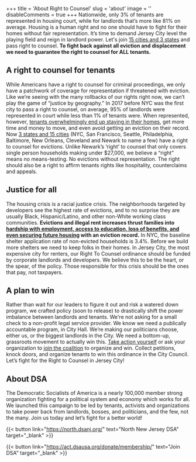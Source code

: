 +++
title = 'About Right to Counsel'
slug = 'about'
image = ''
disableComments = true
+++
Nationwide, only 3% of tenants are represented in housing court, while for landlords that’s more like 81% on average. Housing is a human right and no one should have to fight for their homes without fair representation. It’s time to demand Jersey City level the playing field and reign in landlord power. Let's join [15 cities and 3 states](http://civilrighttocounsel.org/uploaded_files/283/RTC_Enacted_Legislation_in_Eviction_Proceedings_FINAL.pdf) and pass right to counsel. **To fight back against all eviction and displacement we need to guarantee the right to counsel for ALL tenants.**

## A right to counsel for tenants

While Americans have a right to counsel for criminal proceedings, we only have a patchwork of coverage for representation if threatened with eviction. Like we’re seeing with the many rollbacks of our rights right now, we can’t play the game of “justice by geography.” In 2017 before NYC was the first city to pass a right to counsel, on average, 95% of landlords were represented in court while less than 1% of tenants were. When represented, however, [tenants overwhelmingly end up staying in their homes](http://civilrighttocounsel.org/uploaded_files/275/NCCRC_2021_eviction_RTC_talking_points.pdf), get more time and money to move, and even avoid getting an eviction on their record. Now [3 states and 15 cities](http://civilrighttocounsel.org/uploaded_files/283/RTC_Enacted_Legislation_in_Eviction_Proceedings_FINAL.pdf) (NYC, San Francisco, Seattle, Philadelphia, Baltimore, New Orleans, Cleveland and Newark to name a few) have a right to counsel for evictions. Unlike Newark’s ‘right’ to counsel that only covers single person households making under $27,000, we believe a “right” means no means-testing. No evictions without representation. The right should also be a right to affirm tenants rights like hospitality, counterclaims and appeals. 

## Justice for all

The housing crisis is a racial justice crisis. The neighborhoods targeted by developers see the highest rate of evictions, and to no surprise they are usually Black, Hispanic/Latino, and other non-White working class communities. **Evictions and illegal rent increases thrust families into [hardship with employment, access to education, loss of benefits, and even securing future housing](https://www.aclu.org/report/no-eviction-without-representation?redirect=evictionbrief) with an eviction record.** In NYC, the baseline shelter application rate of non-evicted households is 3.4%. Before we build more shelters we need to keep folks in their homes. In Jersey City, the most expensive city for renters, our Right To Counsel ordinance should be funded by corporate landlords and developers. We believe this to be the heart, or the spear, of the policy. Those responsible for this crisis should be the ones that pay, not taxpayers.

## A plan to win

Rather than wait for our leaders to figure it out and risk a watered down program, we crafted policy (soon to release) to drastically shift the power imbalance between landlords and tenants. We're not asking for a small check to a non-profit legal service provider. We know we need a publically accountable program, in City Hall. We’re making our politicians choose, either us, or the biggest landlords in the City. We need a bottom-up, grassroots movement to actually win this. [Take action yourself](/takeaction) or ask your organization to [join the coalition](https://docs.google.com/document/d/16bCq2CavimrqEcziinqsNUi6VhTPvrc1rND_B-Hl3aE/edit) to organize and win. Collect petitions, knock doors, and organize tenants to win this ordinance in the City Council. Let’s fight for the Right to Counsel in Jersey City!

## About DSA

The Democratic Socialists of America is a nearly 100,000 member strong organization fighting for a political system and economy which works for all. We launched this campaign to be led by tenants, activists and organizations to take power back from landlords, bosses, and politicians, and the few, not the many. Join us today and let’s fight for a better world!

{{< button link="https://north.dsanj.org/" text="North New Jersey DSA" target="_blank" >}}

{{< button link="https://act.dsausa.org/donate/membership/" text="Join DSA" target="_blank" >}}
